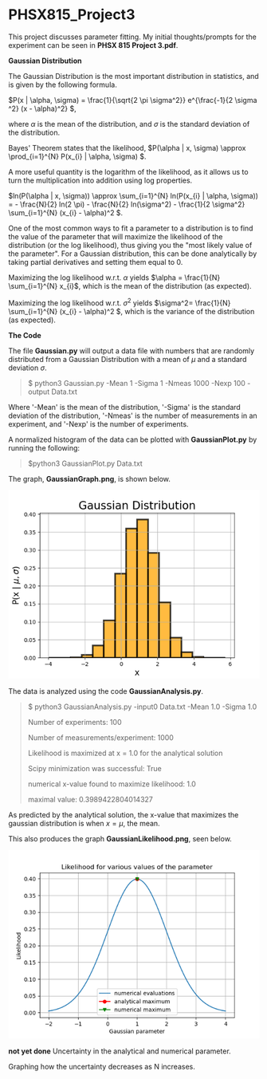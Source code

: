 # PHSX815_Project3

This project discusses parameter fitting. My initial thoughts/prompts for the experiment can be seen in **PHSX 815 Project 3.pdf**.

**Gaussian Distribution**

The Gaussian Distribution is the most important distribution in statistics, and is given by the following formula.

$P(x | \alpha, \sigma) = \frac{1}{\sqrt{2 \pi \sigma^2}} e^{\frac{-1}{2 \sigma ^2} (x - \alpha)^2} $,

where $\alpha$ is the mean of the distribution, and $\sigma$ is the standard deviation of the distribution. 

Bayes' Theorem states that the likelihood, $P(\alpha | x, \sigma) \approx \prod_{i=1}^{N} P(x_{i} | \alpha, \sigma) $.

A more useful quantity is the logarithm of the likelihood, as it allows us to turn the multiplication into addition using log properties.

$ln(P(\alpha | x, \sigma)) \approx \sum_{i=1}^{N} ln(P(x_{i} | \alpha, \sigma)) = - \frac{N}{2} ln(2 \pi) - \frac{N}{2} ln(\sigma^2) - \frac{1}{2 \sigma^2} \sum_{i=1}^{N} (x_{i} - \alpha)^2 $.

One of the most common ways to fit a parameter to a distribution is to find the value of the parameter that will maximize the likelihood of the distribution (or the log likelihood), thus giving you the "most likely value of the parameter". For a Gaussian distribution, this can be done analytically by taking partial derivatives and setting them equal to 0.

Maximizing the log likelihood w.r.t. $\alpha$ yields $\alpha = \frac{1}{N} \sum_{i=1}^{N} x_{i}$, which is the mean of the distribution (as expected). 

Maximizing the log likelihood w.r.t. $\sigma^2$ yields $\sigma^2= \frac{1}{N} \sum_{i=1}^{N} (x_{i} - \alpha)^2 $, which is the variance of the distribution (as expected).

**The Code**

The file **Gaussian.py** will output a data file with numbers that are randomly distributed from a Gaussian Distribution with a mean of $\mu$ and a standard deviation $\sigma$. 

>$ python3 Gaussian.py -Mean 1 -Sigma 1 -Nmeas 1000 -Nexp 100 -output Data.txt

Where '-Mean' is the mean of the distribution, '-Sigma' is the standard deviation of the distribution, '-Nmeas' is the number of measurements in an experiment, and '-Nexp' is the number of experiments.

A normalized histogram of the data can be plotted with **GaussianPlot.py** by running the following:

> $python3 GaussianPlot.py Data.txt

The graph, **GaussianGraph.png**, is shown below. 

![GaussianGraph.png](https://github.com/DJDdawg/PHSX815_Project3/blob/main/GaussianGraph.png)

The data is analyzed using the code **GaussianAnalysis.py**. 

>$ python3 GaussianAnalysis.py -input0 Data.txt -Mean 1.0 -Sigma 1.0
>
>Number of experiments: 100
>
>Number of measurements/experiment: 1000
>
>Likelihood is maximized at x = 1.0 for the analytical solution
>
>Scipy minimization was successful: True
>
>numerical x-value found to maximize likelihood: 1.0
>
>maximal value: 0.3989422804014327

As predicted by the analytical solution, the x-value that maximizes the gaussian distribution is when $x = \mu$, the mean. 

This also produces the graph **GaussianLikelihood.png**, seen below.

![GaussianLikelihood.png](https://github.com/DJDdawg/PHSX815_Project3/blob/main/GaussianLikelihood.png)

**not yet done**
Uncertainty in the analytical and numerical parameter.

Graphing how the uncertainty decreases as N increases. 
